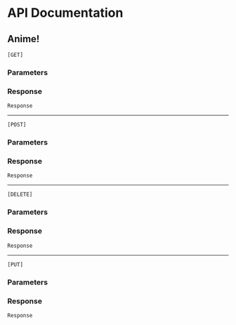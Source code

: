 # API Documentation
## Anime!

```
[GET]
```
### Parameters
### Response
```
Response
```
----

```
[POST]
```
### Parameters
### Response
```
Response
```
----

```
[DELETE]
```
### Parameters
### Response
```
Response
```
----

```
[PUT]
```
### Parameters
### Response
```
Response
```
